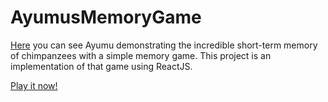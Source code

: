 # AyumusMemoryGame

[Here](https://www.youtube.com/watch?v=JkNV0rSndJ0) you can see Ayumu demonstrating the incredible short-term memory of chimpanzees with a simple memory game. This project is an implementation of that game using ReactJS.

[Play it now!](abovtenko.github.io/AyumusMemoryGame)
